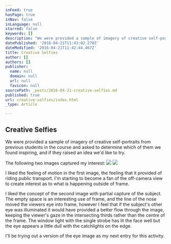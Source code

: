 ```yaml
---
inFeed: true
hasPage: true
inNav: false
inLanguage: null
starred: false
keywords: []
description: "We were provided a sample of imagery of creative self-portraits from previous students in the course and asked to determine which of them we found inspiring, and if they raised an idea we'd like to try."
datePublished: '2016-04-21T11:43:02.270Z'
dateModified: '2016-04-21T11:42:44.467Z'
title: Creative Selfies
author: []
authors: []
publisher:
  name: null
  domain: null
  url: null
  favicon: null
sourcePath: _posts/2016-04-21-creative-selfies.md
published: true
url: creative-selfies/index.html
_type: Article

---
```

## Creative Selfies

We were provided a sample of imagery of creative self-portraits from previous students in the course and asked to determine which of them we found inspiring, and if they raised an idea we'd like to try.

The following two images captured my interest:
![](https://the-grid-user-content.s3-us-west-2.amazonaws.com/79bd1eb4-ae23-460d-820a-e1901c822b52.jpg)
![](https://the-grid-user-content.s3-us-west-2.amazonaws.com/dc27117b-401f-45b4-973a-ecab6bfbd9a3.jpg)

I liked the feeling of motion in the first image, the feeling that it provided of riding public transport. I'm starting to become a fan of the off-camera view to create interest as to what is happening outside of frame.

I liked the concept of the second image with partial capture of the subject. The empty space is an interesting use of frame, and the line of the nose moved the viewers eye into frame, however I feel that if the subject's other eye was illuminated it would have provided a better flow through the image, keeping the viewer's gaze in the intersecting thirds rather than the centre of the frame. The window light with the single strobe has lit the face well but the eye appears a little dull with the catchlights on the edge.

I'll be trying out a version of the eye image as my next entry for this activity.